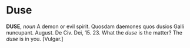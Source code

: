 # Duse

**DUSE**, _noun_ A demon or evil spirit. Quosdam daemones quos dusios Galli nuncupant. August. De Civ. Dei, 15. 23. What the _duse_ is the matter? The _duse_ is in you. \[Vulgar.\]